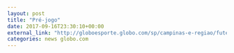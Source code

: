 ```yaml
---
layout: post
title: "Pré-jogo"
date: 2017-09-16T23:30:10+00:00
external_link: "http://globoesporte.globo.com/sp/campinas-e-regiao/futebol/brasileirao-serie-a/jogo/16-09-2017/ponte-preta-atletico-go/"
categories: news globo.com
---
```

